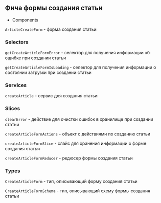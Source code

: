 ## Фича формы создания статьи

- Components

`ArticleCreateForm` - форма создания статьи

### Selectors

`getCreateArticleFormError` - селектор для получения информации об ошибке при создании статьи

`getCreateArticleFormIsLoading` - селектор для получения информации о состоянии загрузки при создании статьи

### Services

`createArticle` - сервис для создания статьи

### Slices

`clearError` - действие для очистки ошибок в хранилище при создании статьи

`createArticleFormActions` - объект с действиями по созданию статьи

`createArticleFormSlice` - слайс для хранения информации о форме создания статьи

`createArticleFormReducer` - редюсер формы создания статьи

### Types

`CreateArticleForm` - тип, описывающий форму создания статьи

`CreateArticleFormSchema` - тип, описывающий схему формы создания статьи
